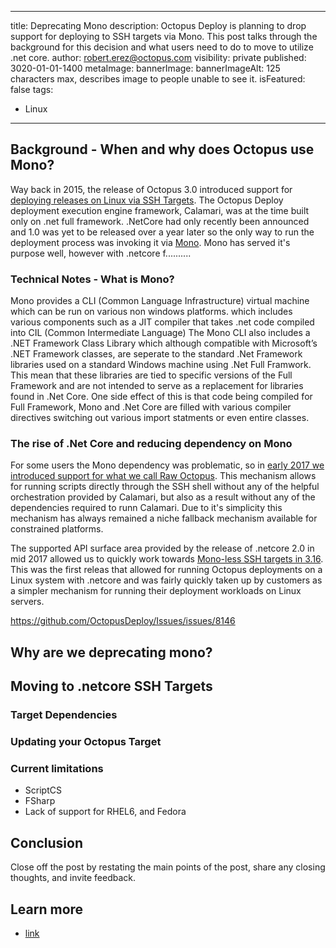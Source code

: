 ---
title: Deprecating Mono
description: Octopus Deploy is planning to drop support for deploying to SSH targets via Mono. This post talks through the background for this decision and what users need to do to move to utilize .net core.
author: robert.erez@octopus.com
visibility: private
published: 3020-01-01-1400
metaImage: 
bannerImage: 
bannerImageAlt: 125 characters max, describes image to people unable to see it.
isFeatured: false
tags: 
  - Linux
----

## Background - When and why does Octopus use Mono?
Way back in 2015, the release of Octopus 3.0 introduced support for [deploying releases on Linux via SSH Targets](https://octopus.com/blog/deployment-targets-in-octopus-3#multiple-types-of-machines-deployment-targets). The Octopus Deploy deployment execution engine framework, Calamari, was at the time built only on .net full framework. .NetCore had only recently been announced and 1.0 was yet to be released over a year later so the only way to run the deployment process was invoking it via [Mono](https://www.mono-project.com/docs/about-mono/). Mono has served it's purpose well, however with .netcore f..........

### Technical Notes - What is Mono?
Mono provides a CLI (Common Language Infrastructure) virtual machine which can be run on various non windows platforms. which includes various components such as a JIT compiler that takes .net code compiled into CIL (Common Intermediate Language)
The Mono CLI also includes a .NET Framework Class Library which although compatible with Microsoft’s .NET Framework classes, are seperate to the standard .Net Framework libraries used on a standard Windows machine using .Net Full Framwork. This mean that these libraries are tied to specific versions of the Full Framework and are not intended to serve as a replacement for libraries found in .Net Core. One side effect of this is that code being compiled for Full Framework, Mono and .Net Core are filled with various compiler directives switching out various import statments or even entire classes. 

### The rise of .Net Core and reducing dependency on Mono
For some users the Mono dependency was problematic, so in [early 2017 we introduced support for what we call Raw Octopus](https://octopus.com/blog/trying-raw-octopus). This mechanism allows for running scripts directly through the SSH shell without any of the helpful orchestration provided by Calamari, but also as a result without any of the dependencies required to runn Calamari. Due to it's simplicity this mechanism has always remained a niche fallback mechanism available for constrained platforms.

The supported API surface area provided by the release of .netcore 2.0 in mid 2017 allowed us to quickly work towards [Mono-less SSH targets in 3.16](https://octopus.com/blog/octopus-release-3-16#ssh-targets-sans-mono). This was the first releas that allowed for running Octopus deployments on a Linux system with .netcore and was fairly quickly taken up by customers as a simpler mechanism for running their deployment workloads on Linux servers.


https://github.com/OctopusDeploy/Issues/issues/8146

## Why are we deprecating mono?

## Moving to .netcore SSH Targets
### Target Dependencies
### Updating your Octopus Target

### Current limitations
* ScriptCS
* FSharp
* Lack of support for RHEL6, and Fedora

## Conclusion

Close off the post by restating the main points of the post, share any closing thoughts, and invite feedback.

## Learn more

- [link](https://www.example.com/resource)
